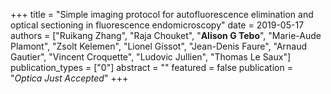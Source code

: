 +++ title = "Simple imaging protocol for autofluorescence elimination and optical sectioning in fluorescence endomicroscopy" 
date = 2019-05-17 
authors = ["Ruikang Zhang", "Raja Chouket", "**Alison G Tebo**", "Marie-Aude Plamont", "Zsolt Kelemen", "Lionel Gissot", "Jean-Denis Faure", "Arnaud Gautier", "Vincent Croquette", "Ludovic Jullien", "Thomas Le Saux"] 
publication_types = ["0"] 
abstract = "" 
featured = false 
publication = "*Optica Just Accepted*" 
+++
